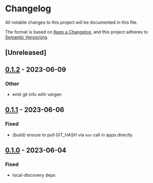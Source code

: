 # Changelog
All notable changes to this project will be documented in this file.

The format is based on [Keep a Changelog](https://keepachangelog.com/en/1.0.0/),
and this project adheres to [Semantic Versioning](https://semver.org/spec/v2.0.0.html).

## [Unreleased]

## [0.1.2](https://github.com/maidsafe/safe_network/compare/sn_build_info-v0.1.1...sn_build_info-v0.1.2) - 2023-06-09

### Other
- emit git info with vergen

## [0.1.1](https://github.com/jacderida/safe_network/compare/sn_build_info-v0.1.0...sn_build_info-v0.1.1) - 2023-06-06

### Fixed
- *(build)* ensure to pull GIT_HASH via `env` call in apps directly

## [0.1.0](https://github.com/jacderida/safe_network/releases/tag/sn_build_info-v0.1.0) - 2023-06-04

### Fixed
- local-discovery deps
